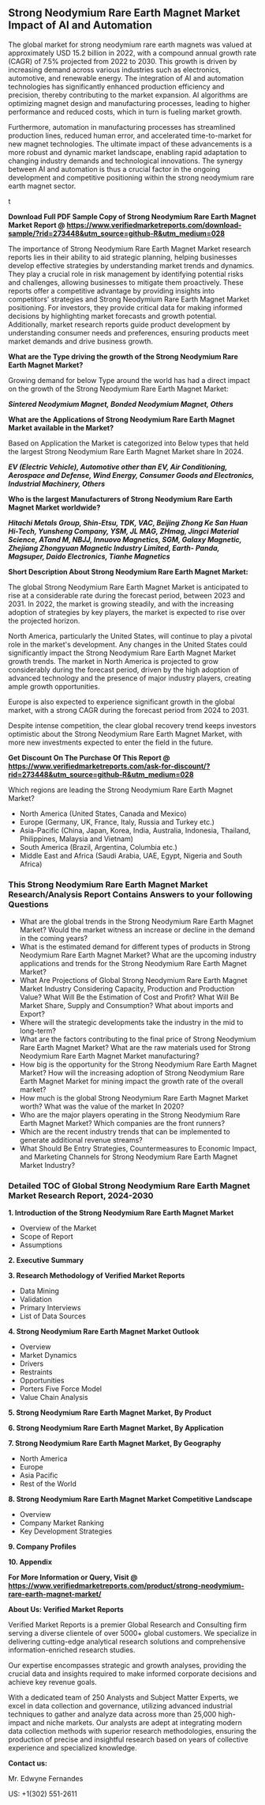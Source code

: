 <h2>Strong Neodymium Rare Earth Magnet Market Impact of AI and Automation</h2><p>The global market for strong neodymium rare earth magnets was valued at approximately USD 15.2 billion in 2022, with a compound annual growth rate (CAGR) of 7.5% projected from 2022 to 2030. This growth is driven by increasing demand across various industries such as electronics, automotive, and renewable energy. The integration of AI and automation technologies has significantly enhanced production efficiency and precision, thereby contributing to the market expansion. AI algorithms are optimizing magnet design and manufacturing processes, leading to higher performance and reduced costs, which in turn is fueling market growth.</p><p>Furthermore, automation in manufacturing processes has streamlined production lines, reduced human error, and accelerated time-to-market for new magnet technologies. The ultimate impact of these advancements is a more robust and dynamic market landscape, enabling rapid adaptation to changing industry demands and technological innovations. The synergy between AI and automation is thus a crucial factor in the ongoing development and competitive positioning within the strong neodymium rare earth magnet sector.</p>t</p><p id="" class=""><strong>Download Full PDF Sample Copy of Strong Neodymium Rare Earth Magnet Market Report @ <a href="https://www.verifiedmarketreports.com/download-sample/?rid=273448&utm_source=github-R&utm_medium=028" target="_blank">https://www.verifiedmarketreports.com/download-sample/?rid=273448&utm_source=github-R&utm_medium=028</a></strong></p><p>The importance of&nbsp;Strong Neodymium Rare Earth Magnet Market research reports lies in their ability to aid strategic planning, helping businesses develop effective strategies by understanding market trends and dynamics. They play a crucial role in risk management by identifying potential risks and challenges, allowing businesses to mitigate them proactively. These reports offer a competitive advantage by providing insights into competitors' strategies and Strong Neodymium Rare Earth Magnet Market positioning. For investors, they provide critical data for making informed decisions by highlighting market forecasts and growth potential. Additionally, market research reports guide product development by understanding consumer needs and preferences, ensuring products meet market demands and drive business growth.</p><p><strong>What are the&nbsp;Type driving the growth of the Strong Neodymium Rare Earth Magnet Market?</strong></p><p id="" class="">Growing demand for below Type around the world has had a direct impact on the growth of the Strong Neodymium Rare Earth Magnet Market:</p><em><strong>Sintered Neodymium Magnet, Bonded Neodymium Magnet, Others</strong></em></p><strong>What are the&nbsp;Applications&nbsp;of Strong Neodymium Rare Earth Magnet Market available in the Market?</strong></p><p id="" class="">Based on Application the Market is categorized into Below types that held the largest Strong Neodymium Rare Earth Magnet Market share In 2024.</p><em><strong>EV (Electric Vehicle), Automotive other than EV, Air Conditioning, Aerospace and Defense, Wind Energy, Consumer Goods and Electronics, Industrial Machinery, Others</strong></em></p><strong>Who is the largest Manufacturers of Strong Neodymium Rare Earth Magnet Market worldwide?</strong></p><p><em><strong>Hitachi Metals Group, Shin-Etsu, TDK, VAC, Beijing Zhong Ke San Huan Hi-Tech, Yunsheng Company, YSM, JL MAG, ZHmag, Jingci Material Science, ATand M, NBJJ, Innuovo Magnetics, SGM, Galaxy Magnetic, Zhejiang Zhongyuan Magnetic Industry Limited, Earth- Panda, Magsuper, Daido Electronics, Tianhe Magnetics</strong></em></p><p id="" class=""><strong>Short Description About Strong Neodymium Rare Earth Magnet Market:</strong></p><p>The global Strong Neodymium Rare Earth Magnet Market is anticipated to rise at a considerable rate during the forecast period, between 2023 and 2031. In 2022, the market is growing steadily, and with the increasing adoption of strategies by key players, the market is expected to rise over the projected horizon.</p><p>North America, particularly the United States, will continue to play a pivotal role in the market's development. Any changes in the United States could significantly impact the Strong Neodymium Rare Earth Magnet Market growth trends. The market in North America is projected to grow considerably during the forecast period, driven by the high adoption of advanced technology and the presence of major industry players, creating ample growth opportunities.</p><p>Europe is also expected to experience significant growth in the global market, with a strong CAGR during the forecast period from 2024 to 2031.</p><p>Despite intense competition, the clear global recovery trend keeps investors optimistic about the Strong Neodymium Rare Earth Magnet Market, with more new investments expected to enter the field in the future.</p><p id="" class=""><strong>Get Discount On The Purchase Of This Report @ <a href="https://www.verifiedmarketreports.com/ask-for-discount/?rid=273448&utm_source=github-R&utm_medium=028" target="_blank">https://www.verifiedmarketreports.com/ask-for-discount/?rid=273448&utm_source=github-R&utm_medium=028</a></strong></p>Which regions are leading the Strong Neodymium Rare Earth Magnet Market?</p><ul><li>North America (United States, Canada and Mexico)</li><li>Europe (Germany, UK, France, Italy, Russia and Turkey etc.)</li><li>Asia-Pacific (China, Japan, Korea, India, Australia, Indonesia, Thailand, Philippines, Malaysia and Vietnam)</li><li>South America (Brazil, Argentina, Columbia etc.)</li><li>Middle East and Africa (Saudi Arabia, UAE, Egypt, Nigeria and South Africa)</li></ul><h3 id="" class="">This Strong Neodymium Rare Earth Magnet Market Research/Analysis Report Contains Answers to your following Questions</h3><ul><li>What are the global trends in the Strong Neodymium Rare Earth Magnet Market? Would the market witness an increase or decline in the demand in the coming years?</li><li>What is the estimated demand for different types of products in Strong Neodymium Rare Earth Magnet Market? What are the upcoming industry applications and trends for the Strong Neodymium Rare Earth Magnet Market?</li><li>What Are Projections of Global Strong Neodymium Rare Earth Magnet Market Industry Considering Capacity, Production and Production Value? What Will Be the Estimation of Cost and Profit? What Will Be Market Share, Supply and Consumption? What about imports and Export?</li><li>Where will the strategic developments take the industry in the mid to long-term?</li><li>What are the factors contributing to the final price of Strong Neodymium Rare Earth Magnet Market? What are the raw materials used for Strong Neodymium Rare Earth Magnet Market manufacturing?</li><li>How big is the opportunity for the Strong Neodymium Rare Earth Magnet Market? How will the increasing adoption of Strong Neodymium Rare Earth Magnet Market for mining impact the growth rate of the overall market?</li><li>How much is the global Strong Neodymium Rare Earth Magnet Market worth? What was the value of the market In 2020?</li><li>Who are the major players operating in the Strong Neodymium Rare Earth Magnet Market? Which companies are the front runners?</li><li>Which are the recent industry trends that can be implemented to generate additional revenue streams?</li><li>What Should Be Entry Strategies, Countermeasures to Economic Impact, and Marketing Channels for Strong Neodymium Rare Earth Magnet Market Industry?</li></ul><h3 id="" class="">Detailed TOC of Global Strong Neodymium Rare Earth Magnet Market Research Report, 2024-2030</h3><p id="" class=""><strong>1. Introduction of the Strong Neodymium Rare Earth Magnet Market</strong></p><ul><li>Overview of the Market</li><li>Scope of Report</li><li>Assumptions</li></ul><p id="" class=""><strong>2. Executive Summary</strong></p><p id="" class=""><strong>3. Research Methodology of Verified Market Reports</strong></p><ul><li>Data Mining</li><li>Validation</li><li>Primary Interviews</li><li>List of Data Sources</li></ul><p id="" class=""><strong>4. Strong Neodymium Rare Earth Magnet Market Outlook</strong></p><ul><li>Overview</li><li>Market Dynamics</li><li>Drivers</li><li>Restraints</li><li>Opportunities</li><li>Porters Five Force Model</li><li>Value Chain Analysis</li></ul><p id="" class=""><strong>5. Strong Neodymium Rare Earth Magnet Market, By Product</strong></p><p id="" class=""><strong>6. Strong Neodymium Rare Earth Magnet Market, By Application</strong></p><p id="" class=""><strong>7. Strong Neodymium Rare Earth Magnet Market, By Geography</strong></p><ul><li>North America</li><li>Europe</li><li>Asia Pacific</li><li>Rest of the World</li></ul><p id="" class=""><strong>8. Strong Neodymium Rare Earth Magnet Market Competitive Landscape</strong></p><ul><li>Overview</li><li>Company Market Ranking</li><li>Key Development Strategies</li></ul><p id="" class=""><strong>9. Company Profiles</strong></p><p id="" class=""><strong>10. Appendix</strong></p><p id="" class=""><strong>For More Information or Query, Visit @ <a href="https://www.verifiedmarketreports.com/product/strong-neodymium-rare-earth-magnet-market/" target="_blank">https://www.verifiedmarketreports.com/product/strong-neodymium-rare-earth-magnet-market/</a></strong></p><p id="" class=""><strong>About Us: Verified Market Reports</strong></p><p id="" class="">Verified Market Reports is a premier Global Research and Consulting firm serving a diverse clientele of over 5000+ global customers. We specialize in delivering cutting-edge analytical research solutions and comprehensive information-enriched research studies.</p><p id="" class="">Our expertise encompasses strategic and growth analyses, providing the crucial data and insights required to make informed corporate decisions and achieve key revenue goals.</p><p id="" class="">With a dedicated team of 250 Analysts and Subject Matter Experts, we excel in data collection and governance, utilizing advanced industrial techniques to gather and analyze data across more than 25,000 high-impact and niche markets. Our analysts are adept at integrating modern data collection methods with superior research methodologies, ensuring the production of precise and insightful research based on years of collective experience and specialized knowledge.</p><p id="" class=""><strong>Contact us:</strong></p><p id="" class="">Mr. Edwyne Fernandes</p><p id="" class="">US: +1(302) 551-2611</p>